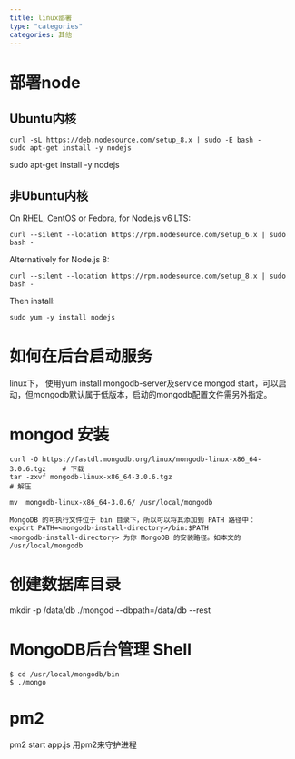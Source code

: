 ```yaml
---
title: linux部署
type: "categories"
categories: 其他
---
```


# 部署node
## Ubuntu内核
```
curl -sL https://deb.nodesource.com/setup_8.x | sudo -E bash -
sudo apt-get install -y nodejs
```

sudo apt-get install -y nodejs
## 非Ubuntu内核
On RHEL, CentOS or Fedora, for Node.js v6 LTS:
```
curl --silent --location https://rpm.nodesource.com/setup_6.x | sudo bash -
```
Alternatively for Node.js 8:
```
curl --silent --location https://rpm.nodesource.com/setup_8.x | sudo bash -
```
Then install:
```
sudo yum -y install nodejs
```

# 如何在后台启动服务
linux下， 使用yum install mongodb-server及service mongod start，可以启动，但mongodb默认属于低版本，启动的mongodb配置文件需另外指定。

# mongod 安装
```
curl -O https://fastdl.mongodb.org/linux/mongodb-linux-x86_64-3.0.6.tgz    # 下载
tar -zxvf mongodb-linux-x86_64-3.0.6.tgz                                   # 解压

mv  mongodb-linux-x86_64-3.0.6/ /usr/local/mongodb 

MongoDB 的可执行文件位于 bin 目录下，所以可以将其添加到 PATH 路径中：
export PATH=<mongodb-install-directory>/bin:$PATH
<mongodb-install-directory> 为你 MongoDB 的安装路径。如本文的 /usr/local/mongodb
```
# 创建数据库目录

mkdir -p /data/db
./mongod --dbpath=/data/db --rest

# MongoDB后台管理 Shell
```
$ cd /usr/local/mongodb/bin
$ ./mongo
```

# pm2
pm2 start app.js  用pm2来守护进程